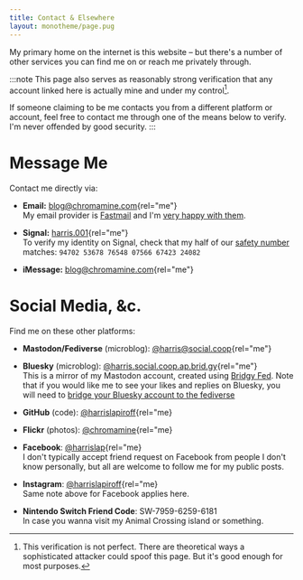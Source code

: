 ```yaml
---
title: Contact & Elsewhere
layout: monotheme/page.pug
---
```


My primary home on the internet is this website – but there's a number of other services you can find me on or reach me privately through.

:::note
This page also serves as reasonably strong verification that any account linked here is actually mine and under my control[^1].

If someone claiming to be me contacts you from a different platform or account, feel free to contact me through one of the means below to verify. I'm never offended by good security.
:::

# Message Me

Contact me directly via:

* **Email:** [blog@chromamine.com][email-link]{rel="me"}  
  My email provider is [Fastmail][] and I'm [very happy with them][fastmail-blog].

* **Signal:** [harris.001][signal-link]{rel="me"}    
  To verify my identity on Signal, check that my half of our [safety number] matches: `94702 53678 76548 07566 67423 24082`

* **iMessage:** [blog@chromamine.com][imessage-link]{rel="me"}  

[email-link]: mailto:blog@chromamine.com
[Fastmail]: /2023/10/switching-to-fastmail
[fastmail-blog]: /2023/10/switching-to-fastmail
[signal-link]: https://signal.me/#eu/ruuH18VqZR0q_stBrD0eugDPavCGAgOoyyL4CsutBIOxgQQCaOFCb6kLDYvRtCdG
[safety number]: https://support.signal.org/hc/en-us/articles/360007060632-What-is-a-safety-number-and-why-do-I-see-that-it-changed#view
[imessage-link]: imessage://blog@chromamine.com

# Social Media, &c.

Find me on these other platforms:

* **Mastodon/Fediverse** (microblog): [@harris@social.coop](https://social.coop/@chromamine){rel="me"}  

* **Bluesky** (microblog): [@harris.social.coop.ap.brid.gy](https://bsky.app/profile/harris.social.coop.ap.brid.gy){rel="me"}    
  This is a mirror of my Mastodon account, created using [Bridgy Fed](https://fed.brid.gy/). Note that if you would like me to see your likes and replies on Bluesky, you will need to [bridge your Bluesky account to the fediverse](/2025/02/bluesky-friends-consider-bridging-to-the-fediverse/)

* **GitHub** (code): [@harrislapiroff](https://github.com/harrislapiroff/){rel="me}  

* **Flickr** (photos): [@chromamine](https://www.flickr.com/photos/chromamine/){rel="me}  

* **Facebook**: [@harrislap](https://www.facebook.com/harrislap/){rel="me}    
  I don't typically accept friend request on Facebook from people I don't know personally, but all are welcome to follow me for my public posts.

* **Instagram**: [@harrislapiroff](https://www.instagram.com/harrislapiroff/){rel="me}    
  Same note above for Facebook applies here.

* **Nintendo Switch Friend Code**: SW-7959-6259-6181  
  In case you wanna visit my Animal Crossing island or something.

[^1]: This verification is not perfect. There are theoretical ways a sophisticated attacker could spoof this page. But it's good enough for most purposes.
